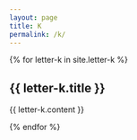 ```yaml
---
layout: page
title: K
permalink: /k/
---
```

{% for letter-k in site.letter-k %}
<h2>{{ letter-k.title }}</h2>

{{ letter-k.content }}

{% endfor %}